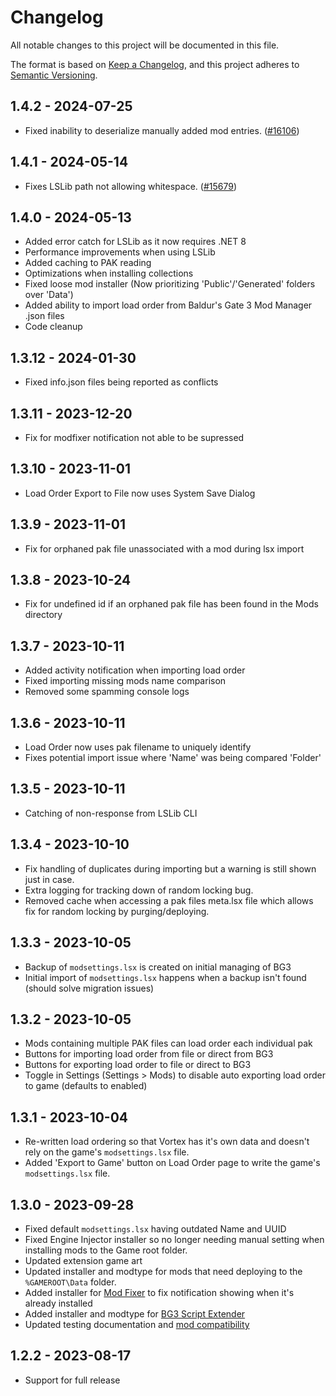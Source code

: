# Changelog

All notable changes to this project will be documented in this file.

The format is based on [Keep a Changelog](https://keepachangelog.com/en/1.0.0/),
and this project adheres to [Semantic Versioning](https://semver.org/spec/v2.0.0.html).

## 1.4.2 - 2024-07-25

- Fixed inability to deserialize manually added mod entries. ([#16106](https://github.com/Nexus-Mods/Vortex/issues/16106))

## 1.4.1 - 2024-05-14

- Fixes LSLib path not allowing whitespace. ([#15679](https://github.com/Nexus-Mods/Vortex/issues/15679))

## 1.4.0 - 2024-05-13

- Added error catch for LSLib as it now requires .NET 8
- Performance improvements when using LSLib
- Added caching to PAK reading
- Optimizations when installing collections 
- Fixed loose mod installer (Now prioritizing 'Public'/'Generated' folders over 'Data')
- Added ability to import load order from Baldur's Gate 3 Mod Manager .json files
- Code cleanup

## 1.3.12 - 2024-01-30

- Fixed info.json files being reported as conflicts

## 1.3.11 - 2023-12-20

- Fix for modfixer notification not able to be supressed

## 1.3.10 - 2023-11-01

- Load Order Export to File now uses System Save Dialog 

## 1.3.9 - 2023-11-01

- Fix for orphaned pak file unassociated with a mod during lsx import

## 1.3.8 - 2023-10-24

- Fix for undefined id if an orphaned pak file has been found in the Mods directory

## 1.3.7 - 2023-10-11

- Added activity notification when importing load order
- Fixed importing missing mods name comparison
- Removed some spamming console logs   

## 1.3.6 - 2023-10-11

- Load Order now uses pak filename to uniquely identify
- Fixes potential import issue where 'Name' was being compared 'Folder'

## 1.3.5 - 2023-10-11

- Catching of non-response from LSLib CLI

## 1.3.4 - 2023-10-10

- Fix handling of duplicates during importing but a warning is still shown just in case.
- Extra logging for tracking down of random locking bug.
- Removed cache when accessing a pak files meta.lsx file which allows fix for random locking by purging/deploying.

## 1.3.3 - 2023-10-05

- Backup of `modsettings.lsx` is created on initial managing of BG3
- Initial import of `modsettings.lsx` happens when a backup isn't found (should solve migration issues) 

## 1.3.2 - 2023-10-05

- Mods containing multiple PAK files can load order each individual pak
- Buttons for importing load order from file or direct from BG3
- Buttons for exporting load order to file or direct to BG3
- Toggle in Settings (Settings > Mods) to disable auto exporting load order to game (defaults to enabled)

## 1.3.1 - 2023-10-04

- Re-written load ordering so that Vortex has it's own data and doesn't rely on the game's `modsettings.lsx` file.
- Added 'Export to Game' button on Load Order page to write the game's `modsettings.lsx` file.

## 1.3.0 - 2023-09-28

- Fixed default `modsettings.lsx` having outdated Name and UUID
- Fixed Engine Injector installer so no longer needing manual setting when installing mods to the Game root folder.
- Updated extension game art
- Updated installer and modtype for mods that need deploying to the `%GAMEROOT\Data` folder.
- Added installer for [Mod Fixer](https://www.nexusmods.com/baldursgate3/mods/141) to fix notification showing when it's already installed
- Added installer and modtype for [BG3 Script Extender](https://github.com/Norbyte/bg3se)
- Updated testing documentation and [mod compatibility](https://forums.nexusmods.com/index.php?/topic/13287213-baldurs-gate-3-mod-compatibility-megathread/)

## 1.2.2 - 2023-08-17

- Support for full release 